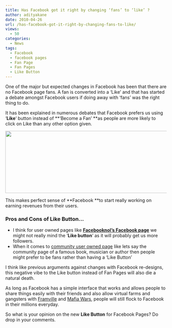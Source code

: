 ```yaml
---
title: Has Facebook got it right by changing ‘fans’ to ‘like’ ?
author: adityakane
date: 2010-04-26
url: /has-facebook-got-it-right-by-changing-fans-to-like/
views:
  - 50
categories:
  - News
tags:
  - Facebook
  - facebook pages
  - Fan Page
  - Fan Pages
  - Like Button
---
```

One of the major but expected changes in Facebook has been that there are no Facebook page fans. A fan is converted into a &#8216;Like&#8217; and that has started a debate amongst Facebook users if doing away with &#8216;fans&#8217; was the right thing to do.

It has been explained in numerous debates that Facebook prefers us using &#8216;**Like**&#8216; button instead of **&#8216;Become a Fan&#8217; **as people are more likely to click on Like than any other option given.

<a href="http://fbknol.com/2010/04/27/has-facebook-got-it-right-by-changing-fans-to-like/facebook_pages_like/" onclick="_gaq.push(['_trackEvent', 'outbound-article', 'http://fbknol.com/2010/04/27/has-facebook-got-it-right-by-changing-fans-to-like/facebook_pages_like/', '']);" rel="attachment wp-att-1217"><img class="alignnone size-full  wp-image-54235" src="http://cdn.devilsworkshop.org/files/2010/04/Facebook_pages_like.png" alt="" width="550" height="194" /></a>

This makes perfect sense of **Facebook **to start really working on earning revenues from their users.

### **Pros and Cons of Like Button**&#8230;

  * I think for user owned pages like <a href="http://www.facebook.com/FbKnol" onclick="_gaq.push(['_trackEvent', 'outbound-article', 'http://www.facebook.com/FbKnol', 'Facebooknol&#8217;s Facebook page']);" ><strong>Facebooknol&#8217;s Facebook page</strong></a> we might not really mind the &#8216;**Like button**&#8216; as it will probably get us more followers.
  * When it comes to <a href="http://fbknol.com/2010/04/23/facebook-introduces-community-pages/" onclick="_gaq.push(['_trackEvent', 'outbound-article', 'http://fbknol.com/2010/04/23/facebook-introduces-community-pages/', 'community user owned page']);" title="community user owned page">community user owned page</a> like lets say the community page of a famous book, musician or author then people might prefer to be fans rather than having a &#8216;Like Button&#8217;

I think like previous arguments against changes with Facebook re-designs, this negative vibe to the Like button instead of Fan Pages will also die a natural death.

As long as Facebook has a simple interface that works and allows people to share things easily with their friends and also allow virtual farms and gangsters with <a href="http://fbknol.com/2009/11/16/7-tips-to-master-in-farmville/" onclick="_gaq.push(['_trackEvent', 'outbound-article', 'http://fbknol.com/2009/11/16/7-tips-to-master-in-farmville/', 'Framville']);" title="Framville">Framville</a> and <a href="http://fbknol.com/2009/12/29/more-tips-to-be-a-don-in-mafia-wars/" onclick="_gaq.push(['_trackEvent', 'outbound-article', 'http://fbknol.com/2009/12/29/more-tips-to-be-a-don-in-mafia-wars/', 'Mafia Wars']);" title="Mafia Wars">Mafia Wars</a>, people will still flock to Facebook in their millions everyday.

So what is your opinion on the new **Like Button** for Facebook Pages? Do drop in your comments.
